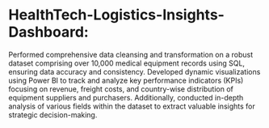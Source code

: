 # HealthTech-Logistics-Insights-Dashboard:
Performed comprehensive data cleansing and transformation on a robust dataset comprising over 10,000 medical equipment records using SQL, ensuring data accuracy and consistency. Developed dynamic visualizations using Power BI to track and analyze key performance indicators (KPIs) focusing on revenue, freight costs, and country-wise distribution of equipment suppliers and purchasers. Additionally, conducted in-depth analysis of various fields within the dataset to extract valuable insights for strategic decision-making.
